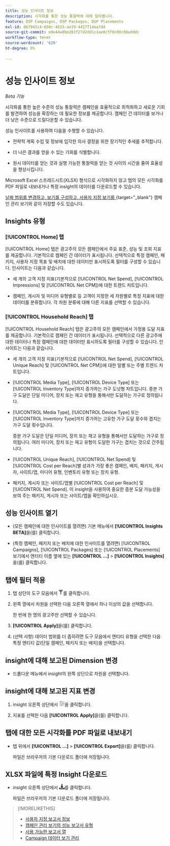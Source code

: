 ```yaml
---
title: 성능 인사이트 정보
description: 시각화를 통한 성능 통찰력에 대해 알아봅니다.
feature: DSP Campaigns, DSP Packages, DSP Placements
exl-id: 0b7943c4-650c-4515-ae19-4417714ea7dd
source-git-commit: e0e44a0be283f27d2dd1c1ae0c5f0c00c08edddc
workflow-type: tm+mt
source-wordcount: '620'
ht-degree: 0%

---
```


# 성능 인사이트 정보

*Beta 기능*

<!-- Edit title and metadata as necessary -->

시각화를 통한 높은 수준의 성능 통찰력은 캠페인을 효율적으로 최적화하고 새로운 기회를 발견하여 성능을 확장하는 데 필요한 정보를 제공합니다. 캠페인 간 데이터를 보거나 더 낮은 수준으로 드릴다운할 수 있습니다.

성능 인사이트를 사용하여 다음을 수행할 수 있습니다.

* 전략적 계획 수립 및 정보에 입각한 의사 결정을 위한 장기적인 추세를 추적합니다.

* 더 나은 결과를 얻을 수 있는 기회를 식별합니다.

* 원시 데이터를 얻는 것과 실행 가능한 통찰력을 얻는 것 사이의 시간을 줄여 효율성을 향상시킵니다.

Microsoft Excel 스프레드시트(XLSX) 형식으로 시각화하지 않고 탭의 모든 시각화를 PDF 파일로 내보내거나 특정 insight의 데이터를 다운로드할 수 있습니다.

[날짜 범위를 변경하고, 보기를 구성하고, 사용자 지정 보기를 ](/help/dsp/campaign-management/reports/campaign-data-views-manage.md){target="_blank"} 캠페인 관리 보기와 같이 저장할 수도 있습니다.

## Insights 유형

### [!UICONTROL Home] 탭

[!UICONTROL Home] 탭은 광고주의 모든 캠페인에서 주요 표준, 성능 및 조회 지표를 제공합니다<!-- active only? -->. 기본적으로 캠페인 간 데이터가 표시됩니다. 선택적으로 특정 캠페인<!-- active only? -->, 패키지<!-- active only? -->, 사용자 지정 목표 및 배치<!-- active only? -->에 대한 데이터만 표시하도록 필터를 구성할 수 있습니다. 인사이트는 다음과 같습니다.

* 세 개의 고객 지정 지표(기본적으로 [!UICONTROL Net Spend], [!UICONTROL Impressions] 및 [!UICONTROL Net CPM])에 대한 트렌드 차트입니다.

* 캠페인, 게시자 및 미디어 유형별로 등 고객이 지정한 세 차원별로 특정 지표에 대한 데이터를 분류합니다. 각 차원 분류에 대해 다른 지표를 선택할 수 있습니다.

### [!UICONTROL Household Reach] 탭

[!UICONTROL Household Reach] 탭은 광고주의 모든 캠페인<!-- active only? -->에서 가정용 도달 지표를 제공합니다. 기본적으로 캠페인 간 데이터가 표시됩니다. 선택적으로 다른 광고주에 대한 데이터나 특정 캠페인에 대한 데이터만 표시하도록 필터를 구성할 수 있습니다<!-- active only? -->. 인사이트는 다음과 같습니다.

* 세 개의 고객 지정 지표(기본적으로 [!UICONTROL Net Spend], [!UICONTROL Unique Reach] 및 [!UICONTROL Net CPM])에 대한 일별 또는 주별 트렌드 차트입니다.

* [!UICONTROL Media Type], [!UICONTROL Device Type] 또는 [!UICONTROL Inventory Type]까지 증가하는 가구 도넛형 차트입니다. 증분 가구 도달은 단일 미디어, 장치 또는 재고 유형을 통해서만 도달하는 가구로 정의됩니다.

* [!UICONTROL Media Type], [!UICONTROL Device Type] 또는 [!UICONTROL Inventory Type]까지 증가하는 고유한 가구 도달 횟수와 겹치는 가구 도달 횟수입니다.

  증분 가구 도달은 단일 미디어, 장치 또는 재고 유형을 통해서만 도달하는 가구로 정의됩니다. 여러 미디어, 장치 또는 재고 유형이 도달한 가구는 겹치는 것으로 간주됩니다.

* [!UICONTROL Unique Reach], [!UICONTROL Net Spend] 및 [!UICONTROL Cost per Reach]별 성과가 가장 좋은 캠페인, 배치, 패키지, 게시자, 사이트/앱, 미디어 유형, 인벤토리 유형 또는 장치 유형.

* 패키지, 게시자 또는 사이트/앱별 [!UICONTROL Cost per Reach] 및 [!UICONTROL Net Spend]. 이 insight을 사용하여 중요한 증분 도달 가능성을 보여 주는 패키지, 게시자 또는 사이트/앱을 확인하십시오.

## 성능 인사이트 열기

* (모든 캠페인에 대한 인사이트를 열려면) 기본 메뉴에서 **[!UICONTROL Insights BETA]**&#x200B;을(를) 클릭합니다.

* (특정 캠페인, 패키지 또는 배치에 대한 인사이트를 열려면) [!UICONTROL Campaigns], [!UICONTROL Packages] 또는 [!UICONTROL Placements] 보기에서 엔터티 이름 옆에 있는 **[!UICONTROL ...]** > **[!UICONTROL Insights]**&#x200B;을(를) 클릭합니다.

## 탭에 필터 적용

1. 탭 상단의 도구 모음에서
![필터 단추](/help/dsp/assets/filter.png)를 클릭합니다.

1. 왼쪽 열에서 차원을 선택한 다음 오른쪽 열에서 하나 이상의 값을 선택합니다.

   한 번에 한 명의 광고주만 선택할 수 있습니다.

1. **[!UICONTROL Apply]**&#x200B;을(를) 클릭합니다.

1. (선택 사항) 데이터 범위를 더 좁히려면 도구 모음에서 엔티티 유형을 선택한 다음 특정 엔티티 값(단일 캠페인, 패키지 또는 배치)을 선택합니다.

## insight에 대해 보고된 Dimension 변경

* 드롭다운 메뉴에서 insight의 왼쪽 상단으로 차원을 선택합니다.

## insight에 대해 보고된 지표 변경

1. insight 오른쪽 상단에서 ![지표 설정](/help/dsp/assets/metric-settings.png "지표 설정")을 클릭합니다.

1. 지표를 선택한 다음 **[!UICONTROL Apply]**&#x200B;을(를) 클릭합니다.

## 탭에 대한 모든 시각화를 PDF 파일로 내보내기

* 탭 위에서 **[!UICONTROL ...]** > **[!UICONTROL Export]**&#x200B;을(를) 클릭합니다.

  파일은 브라우저의 기본 다운로드 폴더에 저장됩니다.

## XLSX 파일에 특정 Insight 다운로드

* insight 오른쪽 상단에서 ![다운로드](/help/creative/assets/download.png "다운로드")를 클릭합니다.

  파일은 브라우저의 기본 다운로드 폴더에 저장됩니다.

>[!MORELIKETHIS]
>
>* [사용자 지정 보고서 정보](/help/dsp/reports/report-about.md)
>* [캠페인 관리 보기의 성능 보고서 유형](/help/dsp/campaign-management/reports/campaign-reports-about.md)
>* [사용 가능한 보고서 열](/help/dsp/reports/report-columns.md)
>* [Campaign 데이터 보기 관리](/help/dsp/campaign-management/reports/campaign-data-views-manage.md)
